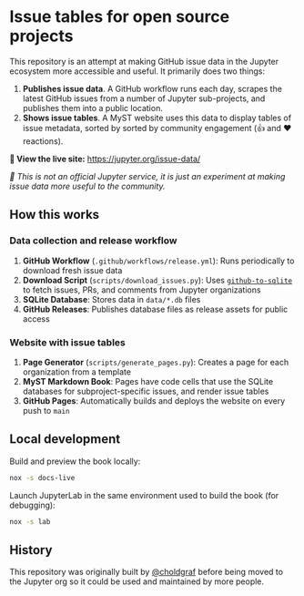 # Issue tables for open source projects

This repository is an attempt at making GitHub issue data in the Jupyter ecosystem more accessible and useful. It primarily does two things:

1. **Publishes issue data**. A GitHub workflow runs each day, scrapes the latest GitHub issues from a number of Jupyter sub-projects, and publishes them into a public location.
2. **Shows issue tables**. A MyST website uses this data to display tables of issue metadata, sorted by sorted by community engagement (👍 and ❤️ reactions).

**🔗 View the live site:** <https://jupyter.org/issue-data/>

_🚨 This is not an official Jupyter service, it is just an experiment at making issue data more useful to the community._

## How this works

### Data collection and release workflow

1. **GitHub Workflow** (`.github/workflows/release.yml`): Runs periodically to download fresh issue data
2. **Download Script** (`scripts/download_issues.py`): Uses [`github-to-sqlite`](https://github.com/dogsheep/github-to-sqlite) to fetch issues, PRs, and comments from Jupyter organizations
3. **SQLite Database**: Stores data in `data/*.db` files
4. **GitHub Releases**: Publishes database files as release assets for public access

### Website with issue tables

1. **Page Generator** (`scripts/generate_pages.py`): Creates a page for each organization from a template
2. **MyST Markdown Book**: Pages have code cells that use the SQLite databases for subproject-specific issues, and render issue tables
3. **GitHub Pages**: Automatically builds and deploys the website on every push to `main`

## Local development

Build and preview the book locally:

```bash
nox -s docs-live
```

Launch JupyterLab in the same environment used to build the book (for debugging):

```bash
nox -s lab
```

## History

This repository was originally built by [@choldgraf](https://github.com/choldgraf) before being moved to the Jupyter org so it could be used and maintained by more people.
